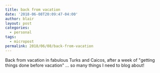 ```yaml
---
title: back from vacation
date: '2018-06-08T20:09:47-04:00'
author: blair
layout: post
categories:
  - personal
tags:
  - micropost
permalink: 2018/06/08/back-from-vacation
---
```

Back from vacation in fabulous Turks and Caicos, after a week of "getting things done before vacation" ... so many things I need to blog about!
